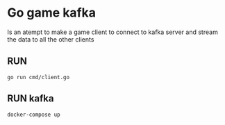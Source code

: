 # Go game kafka
Is an atempt to make a game client to connect to kafka server and stream the data to all the other clients

## RUN
`go run cmd/client.go`

## RUN kafka

`docker-compose up`